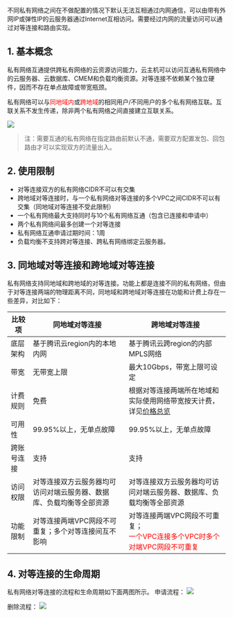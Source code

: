 不同私有网络之间在不做配置的情况下默认无法互相通过内网通信，可以由带有外网IP或弹性IP的云服务器通过Internet互相访问。需要经过内网的流量访问可以通过对等连接和路由实现。

## 1. 基本概念
私有网络互通提供跨私有网络的云资源访问能力，云主机可以访问互通私有网络中的云服务器、云数据库、CMEM和负载均衡资源。对等连接不依赖某个独立硬件，因而不存在单点故障或带宽瓶颈。

私有网络可以与<font color="red">同地域内</font>或<font color="red">跨地域</font>的相同用户/不同用户的多个私有网络互联。互联关系不发生传递，除非两个私有网络之间直接建立互联关系。

![](//mccdn.qcloud.com/img5695f223723bd.png)

>注：需要互通的私有网络在指定路由前默认不通，需要双方配置发包、回包路由才可以实现双方的流量出入。

## 2. 使用限制
- 对等连接双方的私有网络CIDR不可以有交集
- 跨地域对等连接时，与一个私有网络对等连接的多个VPC之间CIDR不可以有交集（同地域对等连接不受此限制）
- 一个私有网络最大支持同时与10个私有网络互通（包含已连接和申请中）
- 两个私有网络间最多创建一个对等连接
- 私有网络互通申请过期时间：1周
- 负载均衡不支持跨对等连接、跨私有网络绑定云服务器。

## 3. 同地域对等连接和跨地域对等连接
私有网络支持同地域和跨地域的对等连接。功能上都是连接不同的私有网络，但由于对等连接两端的物理距离不同，同地域和跨地域对等连接在功能和计费上存在一些差异，对比如下：

| 比较项 | 同地域对等连接 | 跨地域对等连接 |
|---------|---------|---------|
| 底层架构 | 基于腾讯云region内的本地内网 | 基于腾讯云跨region的内部MPLS网络 |
| 带宽 | 无带宽上限 | 	最大10Gbps，带宽上限可设定 |
| 计费规则 | 	免费 | 	根据对等连接两端所在地域和实际使用网络带宽按天计费，详见[价格总览](https://www.qcloud.com/doc/product/215/%E4%BB%B7%E6%A0%BC%E6%80%BB%E8%A7%88) |	
| 可用性 | 99.95%以上，无单点故障 | 	99.95%以上，无单点故障 |	
| 跨账号连接 | 支持 | 支持 |	
| 访问权限 | 对等连接双方云服务器均可访问对端云服务器、数据库、负载均衡等全部资源 | 对等连接双方云服务器均可访问对端云服务器、数据库、负载均衡等全部资源 |	
| 功能限制 |对等连接两端VPC网段不可重复；多个对等连接间互不影响 | 对等连接两端VPC网段不可重复；<br><font color="red">一个VPC连接多个VPC时多个对端VPC网段不可重复</font> |	

## 4. 对等连接的生命周期
私有网络对等连接的流程和生命周期如下面两图所示。
申请流程：
![](//mccdn.qcloud.com/img5695f31b9c668.png)

删除流程：
![](//mccdn.qcloud.com/img5695f33e85c6c.png)
